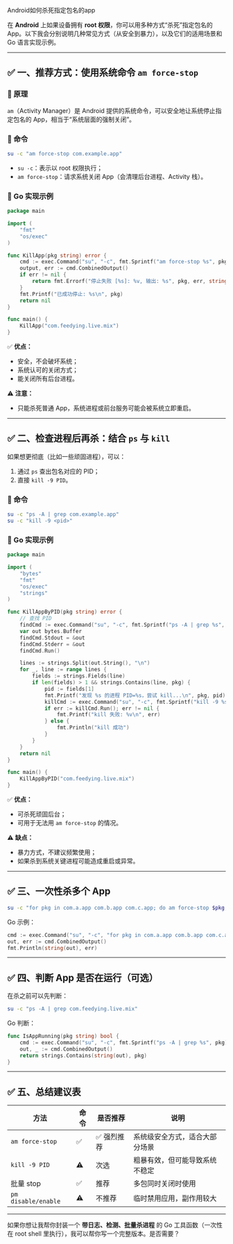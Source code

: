 Android如何杀死指定包名的app




在 **Android** 上如果设备拥有 **root 权限**，你可以用多种方式“杀死”指定包名的 App。以下我会分别说明几种常见方式（从安全到暴力），以及它们的适用场景和 Go 语言实现示例。

---

## ✅ 一、推荐方式：使用系统命令 `am force-stop`

### 🔹 原理

`am`（Activity Manager）是 Android 提供的系统命令，可以安全地让系统停止指定包名的 App，相当于“系统层面的强制关闭”。

### 🔹 命令

```bash
su -c "am force-stop com.example.app"
```

* `su -c`：表示以 root 权限执行；
* `am force-stop`：请求系统关闭 App（会清理后台进程、Activity 栈）。

### 🔹 Go 实现示例

```go
package main

import (
	"fmt"
	"os/exec"
)

func KillApp(pkg string) error {
	cmd := exec.Command("su", "-c", fmt.Sprintf("am force-stop %s", pkg))
	output, err := cmd.CombinedOutput()
	if err != nil {
		return fmt.Errorf("停止失败 [%s]: %v, 输出: %s", pkg, err, string(output))
	}
	fmt.Printf("已成功停止: %s\n", pkg)
	return nil
}

func main() {
	KillApp("com.feedying.live.mix")
}
```

✅ **优点：**

* 安全，不会破坏系统；
* 系统认可的关闭方式；
* 能关闭所有后台进程。

⚠️ **注意：**

* 只能杀死普通 App，系统进程或前台服务可能会被系统立即重启。

---

## ✅ 二、检查进程后再杀：结合 `ps` 与 `kill`

如果想更彻底（比如一些顽固进程），可以：

1. 通过 `ps` 查出包名对应的 PID；
2. 直接 `kill -9 PID`。

### 🔹 命令

```bash
su -c "ps -A | grep com.example.app"
su -c "kill -9 <pid>"
```

### 🔹 Go 实现示例

```go
package main

import (
	"bytes"
	"fmt"
	"os/exec"
	"strings"
)

func KillAppByPID(pkg string) error {
	// 查找 PID
	findCmd := exec.Command("su", "-c", fmt.Sprintf("ps -A | grep %s", pkg))
	var out bytes.Buffer
	findCmd.Stdout = &out
	findCmd.Stderr = &out
	findCmd.Run()

	lines := strings.Split(out.String(), "\n")
	for _, line := range lines {
		fields := strings.Fields(line)
		if len(fields) > 1 && strings.Contains(line, pkg) {
			pid := fields[1]
			fmt.Printf("发现 %s 的进程 PID=%s，尝试 kill...\n", pkg, pid)
			killCmd := exec.Command("su", "-c", fmt.Sprintf("kill -9 %s", pid))
			if err := killCmd.Run(); err != nil {
				fmt.Printf("kill 失败: %v\n", err)
			} else {
				fmt.Println("kill 成功")
			}
		}
	}
	return nil
}

func main() {
	KillAppByPID("com.feedying.live.mix")
}
```

✅ **优点：**

* 可杀死顽固后台；
* 可用于无法用 `am force-stop` 的情况。

⚠️ **缺点：**

* 暴力方式，不建议频繁使用；
* 如果杀到系统关键进程可能造成重启或异常。

---

## ✅ 三、一次性杀多个 App

```bash
su -c "for pkg in com.a.app com.b.app com.c.app; do am force-stop $pkg; done"
```

Go 示例：

```go
cmd := exec.Command("su", "-c", "for pkg in com.a.app com.b.app com.c.app; do am force-stop $pkg; done")
out, err := cmd.CombinedOutput()
fmt.Println(string(out), err)
```

---

## ✅ 四、判断 App 是否在运行（可选）

在杀之前可以先判断：

```bash
su -c "ps -A | grep com.feedying.live.mix"
```

Go 判断：

```go
func IsAppRunning(pkg string) bool {
	cmd := exec.Command("su", "-c", fmt.Sprintf("ps -A | grep %s", pkg))
	out, _ := cmd.CombinedOutput()
	return strings.Contains(string(out), pkg)
}
```

---

## ✅ 五、总结建议表

| 方法                  | 命令 | 是否推荐   | 说明              |
| ------------------- | -- | ------ | --------------- |
| `am force-stop`     | ✅  | ✅ 强烈推荐 | 系统级安全方式，适合大部分场景 |
| `kill -9 PID`       | ⚠️ | 次选     | 粗暴有效，但可能导致系统不稳定 |
| 批量 stop             | ✅  | 推荐     | 多包同时关闭时使用       |
| `pm disable/enable` | ⚠️ | 不推荐    | 临时禁用应用，副作用较大    |

---

如果你想让我帮你封装一个 **带日志、检测、批量杀进程** 的 Go 工具函数（一次性在 root shell 里执行），我可以帮你写一个完整版本。是否需要？
